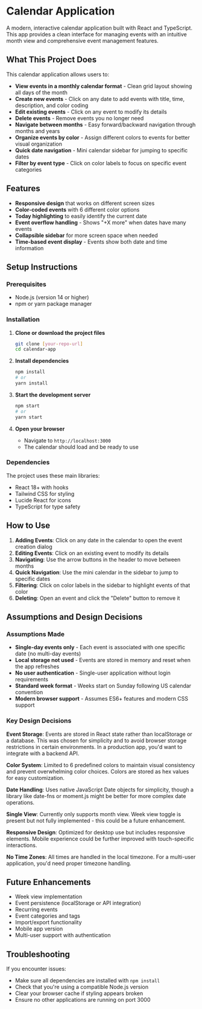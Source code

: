 # Calendar Application

A modern, interactive calendar application built with React and TypeScript. This app provides a clean interface for managing events with an intuitive month view and comprehensive event management features.

## What This Project Does

This calendar application allows users to:

- **View events in a monthly calendar format** - Clean grid layout showing all days of the month
- **Create new events** - Click on any date to add events with title, time, description, and color coding
- **Edit existing events** - Click on any event to modify its details
- **Delete events** - Remove events you no longer need
- **Navigate between months** - Easy forward/backward navigation through months and years
- **Organize events by color** - Assign different colors to events for better visual organization
- **Quick date navigation** - Mini calendar sidebar for jumping to specific dates
- **Filter by event type** - Click on color labels to focus on specific event categories

## Features

- **Responsive design** that works on different screen sizes
- **Color-coded events** with 6 different color options
- **Today highlighting** to easily identify the current date
- **Event overflow handling** - Shows "+X more" when dates have many events
- **Collapsible sidebar** for more screen space when needed
- **Time-based event display** - Events show both date and time information

## Setup Instructions

### Prerequisites

- Node.js (version 14 or higher)
- npm or yarn package manager

### Installation

1. **Clone or download the project files**

   ```bash
   git clone [your-repo-url]
   cd calendar-app
   ```

2. **Install dependencies**

   ```bash
   npm install
   # or
   yarn install
   ```

3. **Start the development server**

   ```bash
   npm start
   # or
   yarn start
   ```

4. **Open your browser**
   - Navigate to `http://localhost:3000`
   - The calendar should load and be ready to use

### Dependencies

The project uses these main libraries:

- React 18+ with hooks
- Tailwind CSS for styling
- Lucide React for icons
- TypeScript for type safety

## How to Use

1. **Adding Events**: Click on any date in the calendar to open the event creation dialog
2. **Editing Events**: Click on an existing event to modify its details
3. **Navigating**: Use the arrow buttons in the header to move between months
4. **Quick Navigation**: Use the mini calendar in the sidebar to jump to specific dates
5. **Filtering**: Click on color labels in the sidebar to highlight events of that color
6. **Deleting**: Open an event and click the "Delete" button to remove it

## Assumptions and Design Decisions

### Assumptions Made

- **Single-day events only** - Each event is associated with one specific date (no multi-day events)
- **Local storage not used** - Events are stored in memory and reset when the app refreshes
- **No user authentication** - Single-user application without login requirements
- **Standard week format** - Weeks start on Sunday following US calendar convention
- **Modern browser support** - Assumes ES6+ features and modern CSS support

### Key Design Decisions

**Event Storage**: Events are stored in React state rather than localStorage or a database. This was chosen for simplicity and to avoid browser storage restrictions in certain environments. In a production app, you'd want to integrate with a backend API.

**Color System**: Limited to 6 predefined colors to maintain visual consistency and prevent overwhelming color choices. Colors are stored as hex values for easy customization.

**Date Handling**: Uses native JavaScript Date objects for simplicity, though a library like date-fns or moment.js might be better for more complex date operations.

**Single View**: Currently only supports month view. Week view toggle is present but not fully implemented - this could be a future enhancement.

**Responsive Design**: Optimized for desktop use but includes responsive elements. Mobile experience could be further improved with touch-specific interactions.

**No Time Zones**: All times are handled in the local timezone. For a multi-user application, you'd need proper timezone handling.

## Future Enhancements

- Week view implementation
- Event persistence (localStorage or API integration)
- Recurring events
- Event categories and tags
- Import/export functionality
- Mobile app version
- Multi-user support with authentication

## Troubleshooting

If you encounter issues:

- Make sure all dependencies are installed with `npm install`
- Check that you're using a compatible Node.js version
- Clear your browser cache if styling appears broken
- Ensure no other applications are running on port 3000
